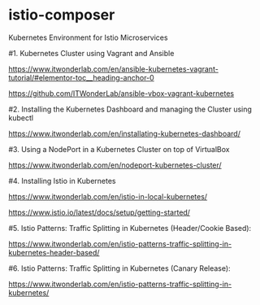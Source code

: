 # istio-composer
Kubernetes Environment for Istio Microservices

#1. Kubernetes Cluster using Vagrant and Ansible

https://www.itwonderlab.com/en/ansible-kubernetes-vagrant-tutorial/#elementor-toc__heading-anchor-0

https://github.com/ITWonderLab/ansible-vbox-vagrant-kubernetes

#2. Installing the Kubernetes Dashboard and managing the Cluster using kubectl

https://www.itwonderlab.com/en/installating-kubernetes-dashboard/

#3. Using a NodePort in a Kubernetes Cluster on top of VirtualBox

https://www.itwonderlab.com/en/nodeport-kubernetes-cluster/

#4. Installing Istio in Kubernetes

https://www.itwonderlab.com/en/istio-in-local-kubernetes/

https://www.istio.io/latest/docs/setup/getting-started/

#5. Istio Patterns: Traffic Splitting in Kubernetes (Header/Cookie Based):

https://www.itwonderlab.com/en/istio-patterns-traffic-splitting-in-kubernetes-header-based/

#6. Istio Patterns: Traffic Splitting in Kubernetes (Canary Release):

https://www.itwonderlab.com/en/istio-patterns-traffic-splitting-in-kubernetes/
